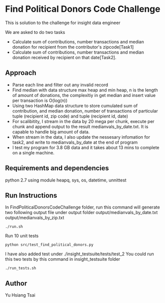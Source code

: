 # Find Political Donors Code Challenge
This is solution to the challenge for insight data engineer

We are asked to do two tasks
* Calculate sum of contributions, number transactions and median donation for recipient from the contributor's zipcode[Task1]
* Calculate sum of contributions, number transactions and median donation received by recipient on that date[Task2].


## Approach
* Parse each line and filter out any invalid record
* Find median with data structure max heap and min heap, n is the length of amount of donations, the complexitiy in get median and insert value per transaction is O(log(n))
* Using two HashMap data structure to store cumulated sum of contribution, and median donation,  number of transactions of particular tuple (recipient id, zip code) and tuple (recipient id, date)
* For scalibitity, I stream in the data by 20 mega per chunk, execute per chunk and append output to the result medianvals_by_date.txt. It is capable to handle big amount of data. 
* When stream in the data, I also update the nessesary infomation for task2, and write to medianvals_by_date at the end of program
* I test my program for 3.8 GB data and it takes about 13 mins to complete on a single machine.


## Requirements and dependencies
python 2.7
using module heapq, sys, os, datetime, unnittest


## Run Instructions

In FindPoliticalDonorsCodeChallenge folder, run this command will generate two following output file under output folder 
output/medianvals_by_date.txt
output/medianvals_by_zip.txt

```
./run.sh
```

Run 10 unit tests

```
python src/test_find_political_donors.py

```

I have also added test under ./insight_testsuite/tests/test_2
You could run this two tests by this command in insight_testsuite folder

```
./run_tests.sh

```

## Author
Yu Hsiang Tsai
